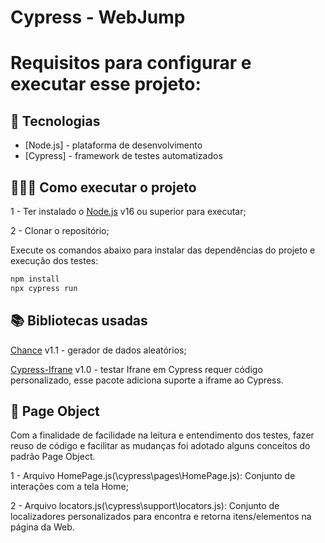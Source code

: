 # Cypress - WebJump
# Requisitos para configurar e executar esse projeto:

## 🚀 Tecnologias

- [Node.js] - plataforma de desenvolvimento
- [Cypress] - framework de testes automatizados


## 👨🏻‍💻 Como executar o projeto

1 - Ter instalado o [Node.js](https://nodejs.org/) v16 ou superior para executar;

2 - Clonar o repositório;

Execute os comandos abaixo para instalar das dependências do projeto e execução dos testes:

```sh
npm install
npx cypress run
```
## 📚 Bibliotecas usadas
[Chance](https://chancejs.com/) v1.1 - gerador de dados aleatórios;

[Cypress-Ifrane](https://www.npmjs.com/package/cypress-iframe) v1.0 - testar Ifrane em Cypress requer código personalizado, esse pacote adiciona suporte a iframe ao Cypress. 

## 🔗 Page Object

Com a finalidade de facilidade na leitura e entendimento dos testes, fazer reuso de código e facilitar as mudanças foi adotado alguns conceitos do padrão Page Object.

1 - Arquivo HomePage.js(\cypress\pages\HomePage.js): Conjunto de interações com a tela Home;

2 - Arquivo locators.js(\cypress\support\locators.js): Conjunto de localizadores personalizados para encontra e retorna itens/elementos na página da Web.
